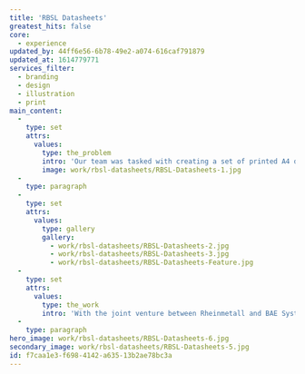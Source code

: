 ```yaml
---
title: 'RBSL Datasheets'
greatest_hits: false
core:
  - experience
updated_by: 44ff6e56-6b78-49e2-a074-616caf791879
updated_at: 1614779771
services_filter:
  - branding
  - design
  - illustration
  - print
main_content:
  -
    type: set
    attrs:
      values:
        type: the_problem
        intro: 'Our team was tasked with creating a set of printed A4 datasheets showcasing RBSL’s range of impressive vehicles.'
        image: work/rbsl-datasheets/RBSL-Datasheets-1.jpg
  -
    type: paragraph
  -
    type: set
    attrs:
      values:
        type: gallery
        gallery:
          - work/rbsl-datasheets/RBSL-Datasheets-2.jpg
          - work/rbsl-datasheets/RBSL-Datasheets-3.jpg
          - work/rbsl-datasheets/RBSL-Datasheets-Feature.jpg
  -
    type: set
    attrs:
      values:
        type: the_work
        intro: 'With the joint venture between Rheinmetall and BAE Systems Land in its infancy, our task was to produce refreshed outcomes which incorporated the newly-formed company’s branding. Combining photography with bespoke illustrations, infographics and tables, this time-conscious project was met with glowing feedback. '
  -
    type: paragraph
hero_image: work/rbsl-datasheets/RBSL-Datasheets-6.jpg
secondary_image: work/rbsl-datasheets/RBSL-Datasheets-5.jpg
id: f7caa1e3-f698-4142-a635-13b2ae78bc3a
---
```

